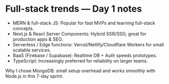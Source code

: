 # Full-stack trends — Day 1 notes

- MERN & full-stack JS: Popular for fast MVPs and learning full-stack concepts.
- Next.js & React Server Components: Hybrid SSR/SSG; great for production apps & SEO.
- Serverless / Edge functions: Vercel/Netlify/Cloudflare Workers for small scalable services.
- BaaS (Firebase / Supabase): Realtime DB + Auth speeds prototypes.
- TypeScript: Increasingly preferred for reliability on larger teams.

Why I chose MongoDB: small setup overhead and works smoothly with Node.js in this 7-day sprint.
